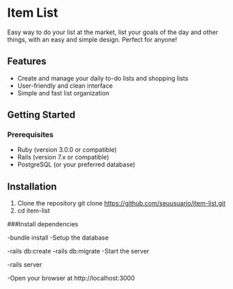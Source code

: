 # Item List

Easy way to do your list at the market, list your goals of the day and other things, with an easy and simple design. Perfect for anyone!

## Features

- Create and manage your daily to-do lists and shopping lists  
- User-friendly and clean interface  
- Simple and fast list organization  

## Getting Started

### Prerequisites

- Ruby (version 3.0.0 or compatible)  
- Rails (version 7.x or compatible)  
- PostgreSQL (or your preferred database)  

## Installation

1. Clone the repository
git clone https://github.com/seuusuario/item-list.git
2. cd item-list

###Install dependencies

-bundle install
-Setup the database

-rails db:create
-rails db:migrate
-Start the server

-rails server

-Open your browser at http://localhost:3000
